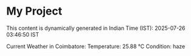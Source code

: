 # My Project

This content is dynamically generated in Indian Time (IST): 2025-07-26 03:46:50 IST


Current Weather in Coimbatore:
Temperature: 25.88 °C
Condition: haze
